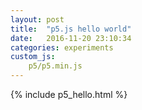 ```yaml
---
layout: post
title:  "p5.js hello world"
date:   2016-11-20 23:10:34
categories: experiments
custom_js:
    p5/p5.min.js
---
```

{% include p5_hello.html %}

